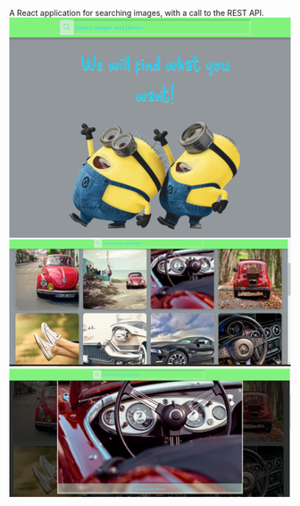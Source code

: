 A React application for searching images, with a call to the REST API.
![GitHub actions settings](./assets/image_search_React1.png)
![GitHub actions settings](./assets/image_search_React2.png)
![GitHub actions settings](./assets/image_search_React3.png)

